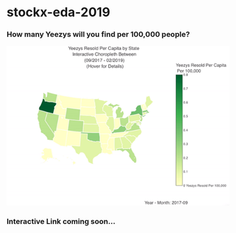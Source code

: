 # stockx-eda-2019

### How many Yeezys will you find per 100,000 people?

![StockX Choropleth Yeezys](https://github.com/Ruwai/stockx-eda-2019/blob/master/stockXMap.gif "Yeezy Choropleth USA")

### Interactive Link coming soon...
